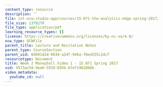 ```yaml
---
content_type: resource
description: ''
file: /ol-ocw-studio-app/courses/15-071-the-analytics-edge-spring-2017/9573ac589ee65559695bb7ef1962866b_MIT15_071S17_Unit2_Moneyball.pdf
file_size: 1378178
file_type: application/pdf
learning_resource_types: []
license: https://creativecommons.org/licenses/by-nc-sa/4.0/
ocw_type: OCWFile
parent_title: Lecture and Recitation Notes
parent_type: CourseSection
parent_uid: 6d991d2d-9834-a247-946a-f6ed255c2dcf
resourcetype: Document
title: Week 2 Moneyball Video 1 - 15.071 Spring 2017
uid: 9573ac58-9ee6-5559-695b-b7ef1962866b
video_metadata:
  youtube_id: null
---
```

